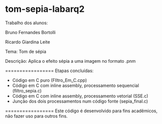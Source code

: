 tom-sepia-labarq2
=================

Trabalho dos alunos:

Bruno Fernandes Bortolli

Ricardo Giardina Leite

Tema: Tom de sépia

Descrição: Aplica o efeito sépia a uma imagem no formato .pnm

=================
Etapas concluídas:
- Código em C puro (FIltro_Em_C.cpp)
- Código em C com inline assembly, processamento sequencial (filtro_sepia.c)
- Código em C com inline assembly, processamento vetorial (SSE.c)
- Junção dos dois processamentos num código fonte (sepia_final.c)

=================
Este código é desenvolvido para fins acadêmicos, não fazer uso para outros fins.
